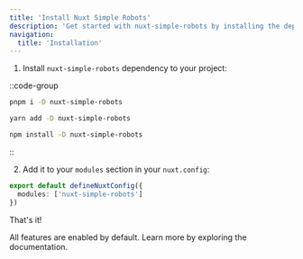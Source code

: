 ```yaml
---
title: 'Install Nuxt Simple Robots'
description: 'Get started with nuxt-simple-robots by installing the dependency to your project.'
navigation:
  title: 'Installation'
---
```


1. Install `nuxt-simple-robots` dependency to your project:

::code-group

```sh [pnpm]
pnpm i -D nuxt-simple-robots
```

```bash [yarn]
yarn add -D nuxt-simple-robots
```

```bash [npm]
npm install -D nuxt-simple-robots
```

::

2. Add it to your `modules` section in your `nuxt.config`:

```ts [nuxt.config]
export default defineNuxtConfig({
  modules: ['nuxt-simple-robots']
})
```

That's it!

All features are enabled by default. Learn more by exploring the documentation.
